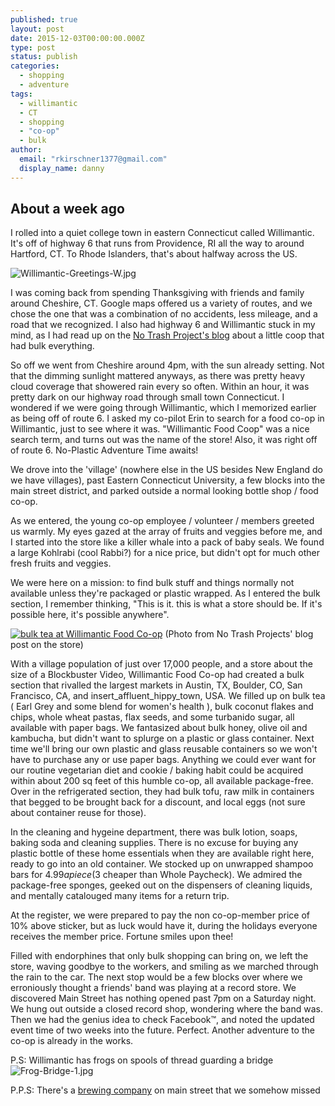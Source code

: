 ```yaml
---
published: true
layout: post
date: 2015-12-03T00:00:00.000Z
type: post
status: publish
categories: 
  - shopping
  - adventure
tags: 
  - willimantic
  - CT
  - shopping
  - "co-op"
  - bulk
author: 
  email: "rkirschner1377@gmail.com"
  display_name: danny
---
```


## About a week ago

I rolled into a quiet college town in eastern Connecticut called Willimantic. It's off of highway 6 that runs from Providence, RI all the way to around Hartford, CT. To Rhode Islanders, that's about halfway across the US. 

![Willimantic-Greetings-W.jpg]({{site.baseurl}}/_drafts/Willimantic-Greetings-W.jpg)

I was coming back from spending Thanksgiving with friends and family around Cheshire, CT. Google maps offered us a variety of routes, and we chose the one that was a combination of no accidents, less mileage, and a road that we recognized. I also had highway 6 and Willimantic stuck in my mind, as I had read up on the [No Trash Project's blog](http://notrashproject.com/) about a little coop that had bulk everything. 

So off we went from Cheshire around 4pm, with the sun already setting. Not that the dimming sunlight mattered anyways, as there was pretty heavy cloud coverage that showered rain every so often. Within an hour, it was pretty dark on our highway road through small town Connecticut. I wondered if we were going through Willimantic, which I memorized earlier as being off of route 6. I asked my co-pilot Erin to search for a food co-op in Willimantic, just to see where it was. "Willimantic Food Coop" was a nice search term, and turns out was the name of the store! Also, it was right off of route 6. No-Plastic Adventure Time awaits! 

We drove into the 'village' (nowhere else in the US besides New England do we have villages), past Eastern Connecticut University, a few blocks into the main street district, and parked outside a normal looking bottle shop / food co-op. 

As we entered, the young co-op employee / volunteer / members greeted us warmly. My eyes gazed at the array of fruits and veggies before me, and I started into the store like a killer whale into a pack of baby seals. We found a large Kohlrabi (cool Rabbi?) for a nice price, but didn't opt for much other fresh fruits and veggies. 

We were here on a mission: to find bulk stuff and things normally not available unless they're packaged or plastic wrapped. As I entered the bulk section, I remember thinking, "This is it. this is what a store should be. If it's possible here, it's possible anywhere". 

[<img src="http://notrashproject.com/wp-content/uploads/2012/12/tumblr_mej6q7z2dV1r4eq12o4_1280-1024x781.jpg" title="bulk tea at Willimantic Food Co-op">](http://notrashproject.com/2012/12/05/i-spent-this-past-weekend-visiting-friends-and/) (Photo from No Trash Projects' blog post on the store)

With a village population of just over 17,000 people, and a store about the size of a Blockbuster Video, Willimantic Food Co-op had created a bulk section that rivalled the largest markets in Austin, TX, Boulder, CO, San Francisco, CA, and insert_affluent_hippy_town, USA. We filled up on bulk tea ( Earl Grey and some blend for women's health ), bulk coconut flakes and chips, whole wheat pastas, flax seeds, and some turbanido sugar, all available with paper bags. We fantasized about bulk honey, olive oil and kambucha, but didn't want to splurge on a plastic or glass container. Next time we'll bring our own plastic and glass reusable containers so we won't have to purchase any or use paper bags. Anything we could ever want for our routine vegetarian diet and cookie / baking habit could be acquired within about 200 sq feet of this humble co-op, all available package-free. Over in the refrigerated section, they had bulk tofu, raw milk in containers that begged to be brought back for a discount, and local eggs (not sure about container reuse for those).

In the cleaning and hygeine department, there was bulk lotion, soaps, baking soda and cleaning supplies. There is no excuse for buying any plastic bottle of these home essentials when they are available right here, ready to go into an old container. We stocked up on unwrapped shampoo bars for $4.99 a piece ($3 cheaper than Whole Paycheck). We admired the package-free sponges, geeked out on the dispensers of cleaning liquids, and mentally catalouged many items for a return trip.

At the register, we were prepared to pay the non co-op-member price of 10% above sticker, but as luck would have it, during the holidays everyone receives the member price. Fortune smiles upon thee!

Filled with endorphines that only bulk shopping can bring on, we left the store, waving goodbye to the workers, and smiling as we marched through the rain to the car. The next stop would be a few blocks over where we erroniously thought a friends' band was playing at a record store. We discovered Main Street has nothing opened past 7pm on a Saturday night. We hung out outside a closed record shop, wondering where the band was. Then we had the genius idea to check Facebook™, and noted the updated event time of two weeks into the future. Perfect. Another adventure to the co-op is already in the works.

P.S: Willimantic has frogs on spools of thread guarding a bridge
![Frog-Bridge-1.jpg]({{site.baseurl}}/_drafts/Frog-Bridge-1.jpg)


P.P.S: There's a [brewing company](http://www.willimanticbrewingcompany.com/) on main street that we somehow missed


